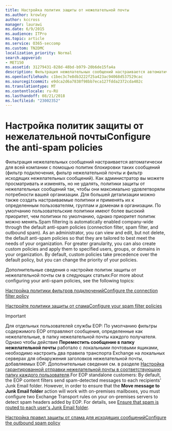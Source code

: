 ```yaml
---
title: Настройка политик защиты от нежелательной почты
ms.author: krowley
author: kccross
manager: laurawi
ms.date: 6/9/2015
ms.audience: ITPro
ms.topic: article
ms.service: O365-seccomp
ms.custom: TN2DMC
localization_priority: Normal
search.appverid:
- MET150
ms.assetid: 31279431-828d-48bd-b979-20b6de15fa4a
description: Фильтрация нежелательных сообщений настраивается автоматически для всей компании с помощью политик блокировки таких сообщений (фильтр подключения, фильтр нежелательной почты и фильтр исходящих нежелательных сообщений). Как администратор вы можете просматривать и изменять, но не удалять, политики защиты от нежелательных сообщений так, чтобы они максимально удовлетворяли потребности вашей организации. Для большей детализации можно также создать настраиваемые политики и применять их к определенным пользователям, группам и доменам в организации. По умолчанию пользовательские политики имеют более высокий приоритет, чем политики по умолчанию, однако приоритет политик можно менять.
ms.openlocfilehash: c1bec3c7e8db3222f25a423ac94068d537529cac
ms.sourcegitcommit: e9dca2d6a7838f98bb7eca127fdda2372cda402c
ms.translationtype: MT
ms.contentlocale: ru-RU
ms.lasthandoff: 08/21/2018
ms.locfileid: "23002352"
---
```

# <a name="configure-the-anti-spam-policies"></a><span data-ttu-id="2c177-106">Настройка политик защиты от нежелательной почты</span><span class="sxs-lookup"><span data-stu-id="2c177-106">Configure the anti-spam policies</span></span>

<span data-ttu-id="2c177-p102">Фильтрация нежелательных сообщений настраивается автоматически для всей компании с помощью политик блокировки таких сообщений (фильтр подключения, фильтр нежелательной почты и фильтр исходящих нежелательных сообщений). Как администратор вы можете просматривать и изменять, но не удалять, политики защиты от нежелательных сообщений так, чтобы они максимально удовлетворяли потребности вашей организации. Для большей детализации можно также создать настраиваемые политики и применять их к определенным пользователям, группам и доменам в организации. По умолчанию пользовательские политики имеют более высокий приоритет, чем политики по умолчанию, однако приоритет политик можно менять.</span><span class="sxs-lookup"><span data-stu-id="2c177-p102">Spam filtering is automatically enabled company-wide through the default anti-spam policies (connection filter, spam filter, and outbound spam). As an administrator, you can view and edit, but not delete, the default anti-spam policies so that they are tailored to best meet the needs of your organization. For greater granularity, you can also create custom policies and apply them to specified users, groups, or domains in your organization. By default, custom policies take precedence over the default policy, but you can change the priority of your policies.</span></span> 
  
<span data-ttu-id="2c177-111">Дополнительные сведения о настройке политик защиты от нежелательной почты см в следующих статьях:</span><span class="sxs-lookup"><span data-stu-id="2c177-111">For more about configuring your anti-spam policies, see the following topics:</span></span>
  
[<span data-ttu-id="2c177-112">Настройка политики фильтров подключений</span><span class="sxs-lookup"><span data-stu-id="2c177-112">Configure the connection filter policy</span></span>](configure-the-connection-filter-policy.md)
  
[<span data-ttu-id="2c177-113">Настройте политики защиты от спама</span><span class="sxs-lookup"><span data-stu-id="2c177-113">Configure your spam filter policies</span></span>](configure-your-spam-filter-policies.md)
  
> [!IMPORTANT]
> <span data-ttu-id="2c177-p103">Для отдельных пользователей службы EOP: По умолчанию фильтры содержимого EOP отправляют сообщения, определенные как нежелательные, в папку нежелательной почты каждого получателя. Однако чтобы действие **Переместить сообщение в папку нежелательной почты** работало с локальными почтовыми ящиками, необходимо настроить два правила транспорта Exchange на локальных серверах для обнаружения заголовков нежелательной почты, добавляемых EOP. Дополнительные сведения см. в разделе [Настройка гарантированной отправки нежелательной почты в соответствующую папку каждого пользователя](ensure-that-spam-is-routed-to-each-user-s-junk-email-folder.md).</span><span class="sxs-lookup"><span data-stu-id="2c177-p103">For EOP standalone customers: By default, the EOP content filters send spam-detected messages to each recipients' Junk Email folder. However, in order to ensure that the **Move message to Junk Email folder** action will work with on-premises mailboxes, you must configure two Exchange Transport rules on your on-premises servers to detect spam headers added by EOP. For details, see [Ensure that spam is routed to each user's Junk Email folder](ensure-that-spam-is-routed-to-each-user-s-junk-email-folder.md).</span></span> 
  
[<span data-ttu-id="2c177-117">Настройка правил защиты от спама для исходящих сообщений</span><span class="sxs-lookup"><span data-stu-id="2c177-117">Configure the outbound spam policy</span></span>](configure-the-outbound-spam-policy.md)
  

